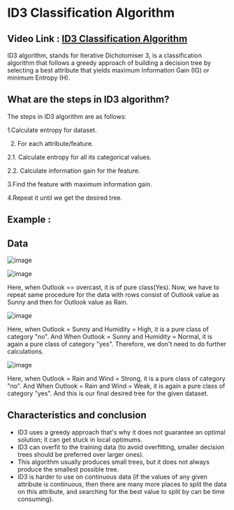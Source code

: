 # ID3 Classification Algorithm

## Video Link : [ID3 Classification Algorithm](https://drive.google.com/file/d/1NT5i7CI8ajS3IHPD0du4ECwAv9_RlVpD/view?usp=sharing)


ID3 algorithm, stands for Iterative Dichotomiser 3, is a classification algorithm that follows a greedy approach of building a decision tree by selecting a best attribute that yields maximum Information Gain (IG) or minimum Entropy (H).

## What are the steps in ID3 algorithm?
The steps in ID3 algorithm are as follows:

1.Calculate entropy for dataset.

2. For each attribute/feature.

2.1. Calculate entropy for all its categorical values.

2.2. Calculate information gain for the feature.

3.Find the feature with maximum information gain.

4.Repeat it until we get the desired tree.

## Example :

## Data

![image](https://user-images.githubusercontent.com/63282184/143804195-88946c78-2419-4d21-ad76-207b376bda8a.png)

![image](https://user-images.githubusercontent.com/63282184/143804212-53d69e7c-aecd-433e-b107-8f14ba0f79d8.png)

Here, when Outlook == overcast, it is of pure class(Yes).
Now, we have to repeat same procedure for the data with rows consist of Outlook value as Sunny and then for Outlook value as Rain.

![image](https://user-images.githubusercontent.com/63282184/143804255-19b12aa1-7dbd-4d1b-ba9b-a9ef43d0c3e1.png)

Here, when Outlook = Sunny and Humidity = High, it is a pure class of category "no". And When Outlook = Sunny and Humidity = Normal, it is again a pure class of category "yes". Therefore, we don't need to do further calculations.

![image](https://user-images.githubusercontent.com/63282184/143804401-a2f3fc57-a9dc-4a15-a71b-b92dc001d38a.png)


Here, when Outlook = Rain and Wind = Strong, it is a pure class of category "no". And When Outlook = Rain and Wind = Weak, it is again a pure class of category "yes".
And this is our final desired tree for the given dataset.

## Characteristics and conclusion 

- ID3 uses a greedy approach that's why it does not guarantee an optimal solution; it can get stuck in local optimums.
- ID3 can overfit to the training data (to avoid overfitting, smaller decision trees should be preferred over larger ones).
- This algorithm usually produces small trees, but it does not always produce the smallest possible tree.
- ID3 is harder to use on continuous data (if the values of any given attribute is continuous, then there are many more places to split the data on this attribute, and searching for the best value to split by can be time consuming).




